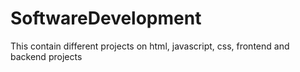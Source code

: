 # SoftwareDevelopment
This contain different projects on html, javascript, css, frontend and backend projects
